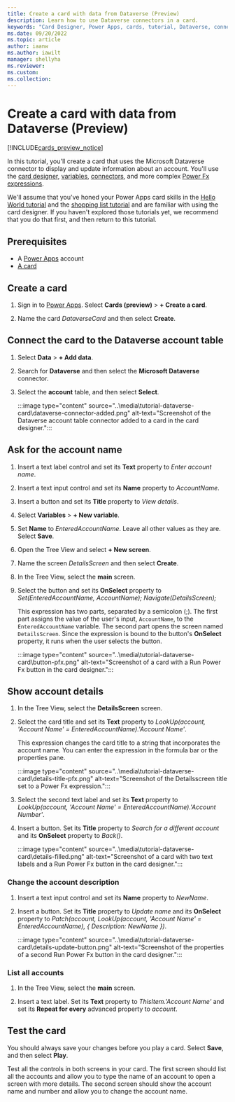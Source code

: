 ```yaml
---
title: Create a card with data from Dataverse (Preview)
description: Learn how to use Dataverse connectors in a card.
keywords: "Card Designer, Power Apps, cards, tutorial, Dataverse, connectors"
ms.date: 09/20/2022
ms.topic: article
author: iaanw
ms.author: iawilt
manager: shellyha
ms.reviewer: 
ms.custom: 
ms.collection: 
---
```


# Create a card with data from Dataverse (Preview)

[!INCLUDE[cards_preview_notice](../includes/preview-include.md)]

In this tutorial, you'll create a card that uses the Microsoft Dataverse connector to display and update information about an account. You'll use the [card designer](../make-a-card/designer-overview.md), [variables](../make-a-card/variables/variables.md), [connectors](../make-a-card/connectors/connector-intro.md), and more complex [Power Fx expressions](../make-a-card/power-fx/intro-to-pfx.md).

We'll assume that you've honed your Power Apps card skills in the [Hello World tutorial](hello-world-card.md) and the [shopping list tutorial](simple-shopping-list.md) and are familiar with using the card designer. If you haven't explored those tutorials yet, we recommend that you do that first, and then return to this tutorial.

## Prerequisites

- A [Power Apps](https://powerapps.microsoft.com/) account
- [A card](../tutorials/hello-world-card.md)

## Create a card

1. Sign in to [Power Apps](https://make.powerapps.com). Select **Cards (preview)** > **+ Create a card**.

1. Name the card *DataverseCard* and then select **Create**.

## Connect the card to the Dataverse account table

1. Select **Data** > **+ Add data**.

1. Search for **Dataverse** and then select the **Microsoft Dataverse** connector.

1. Select the **account** table, and then select **Select**.

    :::image type="content" source="..\media\tutorial-dataverse-card\dataverse-connector-added.png" alt-text="Screenshot of the Dataverse account table connector added to a card in the card designer.":::

## Ask for the account name

1. Insert a text label control and set its **Text** property to *Enter account name*.

1. Insert a text input control and set its **Name** property to *AccountName*.

1. Insert a button and set its **Title** property to *View details*.

1. Select **Variables** > **+ New variable**.

1. Set **Name** to *EnteredAccountName*. Leave all other values as they are. Select **Save**.

1. Open the Tree View and select **+ New screen**.

1. Name the screen *DetailsScreen* and then select **Create**.

1. In the Tree View, select the **main** screen.

1. Select the button and set its **OnSelect** property to *Set(EnteredAccountName, AccountName); Navigate(DetailsScreen);*

    This expression has two parts, separated by a semicolon (;). The first part assigns the value of the user's input, `AccountName`, to the `EnteredAccountName` variable. The second part opens the screen named `DetailsScreen`. Since the expression is bound to the button's **OnSelect** property, it runs when the user selects the button.

    :::image type="content" source="..\media\tutorial-dataverse-card\button-pfx.png" alt-text="Screenshot of a card with a Run Power Fx button in the card designer.":::

## Show account details

1. In the Tree View, select the **DetailsScreen** screen.

1. Select the card title and set its **Text** property to *LookUp(account, 'Account Name' = EnteredAccountName).'Account Name'*.

    This expression changes the card title to a string that incorporates the account name. You can enter the expression in the formula bar or the properties pane.

    :::image type="content" source="..\media\tutorial-dataverse-card\details-title-pfx.png" alt-text="Screenshot of the Detailsscreen title set to a Power Fx expression.":::

1. Select the second text label and set its **Text** property to *LookUp(account, 'Account Name' = EnteredAccountName).'Account Number'*.

1. Insert a button. Set its **Title** property to *Search for a different account* and its **OnSelect** property to *Back()*.

    :::image type="content" source="..\media\tutorial-dataverse-card\details-filled.png" alt-text="Screenshot of a card with two text labels and a Run Power Fx button in the card designer.":::

### Change the account description

1. Insert a text input control and set its **Name** property to *NewName*.

1. Insert a button. Set its **Title** property to *Update name* and its **OnSelect** property to *Patch(account, LookUp(account, 'Account Name' = EnteredAccountName), { Description: NewName })*.

    :::image type="content" source="..\media\tutorial-dataverse-card\details-update-button.png" alt-text="Screenshot of the properties of a second Run Power Fx button in the card designer.":::

### List all accounts

1. In the Tree View, select the **main** screen.

1. Insert a text label. Set its **Text** property to *ThisItem.'Account Name'* and set its **Repeat for every** advanced property to *account*.

## Test the card

You should always save your changes before you play a card. Select **Save**, and then select **Play**.

Test all the controls in both screens in your card. The first screen should list all the accounts and allow you to type the name of an account to open a screen with more details. The second screen should show the account name and number and allow you to change the account name.
<!--I kept getting an error when I tried to test my card. Please confirm in your own testing that the screens do in fact behave as described above.-->
